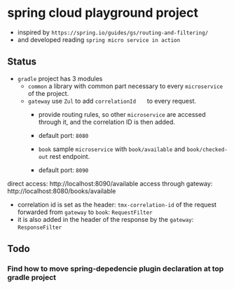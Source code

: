 # spring cloud playground project

- inspired by `https://spring.io/guides/gs/routing-and-filtering/`
- and developed reading `spring micro service in action`

## Status
- `gradle` project has 3 modules
  -  `common` a library with common part necessary to every `microservice` of the project.
  - `gateway` use `Zul` to add `correlationId	` to every request.
    - provide routing rules, so other `microservice` are accessed through it, and the correlation ID is then added.
    - default port: `8080`
    
    - `book` sample `microservice` with `book/available` and `book/checked-out` rest endpoint.
    - default port: `8090`
    
direct access:    				http://localhost:8090/available
access through gateway: 		http://localhost:8080/books/available
- correlation id is set as the header: `tmx-correlation-id` of the request forwarded from `gateway` to `book`: `RequestFilter`
- it is also added in the header of the response by the `gateway`: `ResponseFilter`


  
  
## Todo

### Find how to move spring-depedencie plugin declaration at top gradle project  